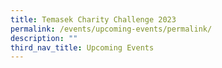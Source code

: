 ```yaml
---
title: Temasek Charity Challenge 2023
permalink: /events/upcoming-events/permalink/
description: ""
third_nav_title: Upcoming Events
---
```

